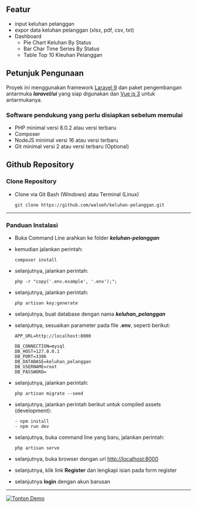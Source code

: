 ## **Featur**
- input keluhan pelanggan
- expor data keluhan pelanggan (xlsx, pdf, csv, txt)
- Dashboard
  - Pie Chart Keluhan By Status
  - Bar Char Time Series By Status
  - Table Top 10 Kleuhan Pelanggan
## **Petunjuk Pengunaan**
Proyek ini menggunakan framework [Laravel 9](https://laravel.com/docs/9.x/deployment#server-requirements) dan paket pengembangan antarmuka ***laravel/ui*** yang siap digunakan dan [Vue js 3](https://vuejs.org/) untuk antarmukanya.

### **Software pendukung yang perlu disiapkan sebelum memulai**

- PHP minimal versi 8.0.2 atau versi terbaru
- Composer
- NodeJS minimal versi 16 atau versi terbaru
- Git minimal versi 2 atau versi terbaru (Optional)

## **Github Repository**

### **Clone Repository**

- Clone via Git Bash (Windows) atau Terminal (Linux)
  ```
  git clone https://github.com/waloeh/keluhan-pelanggan.git
  ```
----


### **Panduan Instalasi**

- Buka Command Line arahkan ke folder ***keluhan-pelanggan***
- kemudian jalankan perintah:
  ```
  composer install
  ```
- selanjutnya, jalankan perintah:
  ```
  php -r "copy('.env.example', '.env');";
  ```
- selanjutnya, jalankan perintah:
  ```
  php artisan key:generate
  ```
- selanjutnya, buat database dengan nama ***keluhan_pelanggan***
- selanjutnya, sesuaikan parameter pada file **.env**, seperti berikut:
  ```
  APP_URL=http://localhost:8000

  DB_CONNECTION=mysql
  DB_HOST=127.0.0.1
  DB_PORT=3306
  DB_DATABASE=keluhan_pelanggan
  DB_USERNAME=root
  DB_PASSWORD=
  ```
- selanjutnya, jalankan perintah:
  ```
  php artisan migrate --seed
  ```
- selanjutnya, jalankan perintah berikut untuk compiled assets (development):
  ```
  - npm install
  - npm run dev
  ```
- selanjutnya, buka command line yang baru, jalankan perintah:
  ```
  php artisan serve
  ```

- selanjutnya, buka browser dengan url [http://localhost:8000](http://localhost:8000)
- selanjutnya, klik link **Register** dan lengkapi isian pada form register
- selanjutnya **login** dengan akun barusan

----

[![Tonton Demo]([https://img.youtube.com/vi/ID_VIDEO/0.jpg)](https://www.youtube.com/watch?v=ID_VIDEO](https://www.youtube.com/watch?v=9H0eJp7idbk))



